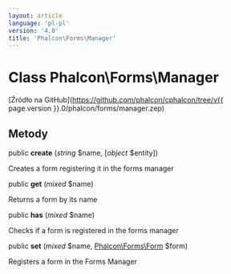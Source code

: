 ```yaml
---
layout: article
language: 'pl-pl'
version: '4.0'
title: 'Phalcon\Forms\Manager'
---
```

# Class **Phalcon\Forms\Manager**

[Źródło na GitHub](https://github.com/phalcon/cphalcon/tree/v{{ page.version }}.0/phalcon/forms/manager.zep)

## Metody

public **create** (*string* $name, [*object* $entity])

Creates a form registering it in the forms manager

public **get** (*mixed* $name)

Returns a form by its name

public **has** (*mixed* $name)

Checks if a form is registered in the forms manager

public **set** (*mixed* $name, [Phalcon\Forms\Form](Phalcon_Forms_Form) $form)

Registers a form in the Forms Manager